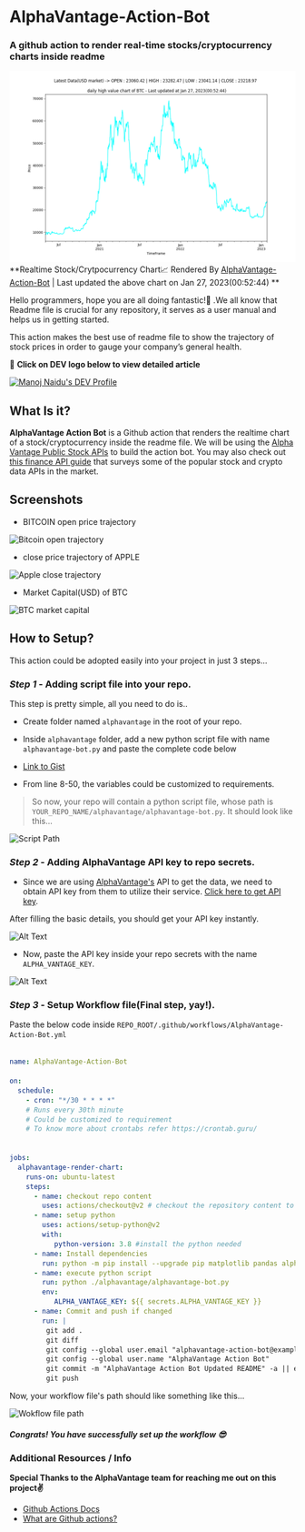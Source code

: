 # AlphaVantage-Action-Bot
### A github action to render real-time stocks/cryptocurrency charts inside readme 

![AlphaVantage-Action-Bot-Chart](./alphavantage/chart.png) 
**Realtime Stock/Crytpocurrency Chart📈  Rendered By [AlphaVantage-Action-Bot](https://github.com/manojnaidu619/AlphaVantage-Action-Bot) | Last updated the above chart on Jan 27, 2023(00:52:44) ** 

Hello programmers, hope you are all doing fantastic!🥳 .We all know that Readme file is crucial for any repository, it serves as a user manual and helps us in getting started. 

This action makes the best use of readme file to show the trajectory of stock prices in order to gauge your company’s general health.

📌 **Click on DEV logo below to view detailed article**

<a href="https://dev.to/manojnaidu619/alphavantage-action-bot-3d05">
  <img src="https://d2fltix0v2e0sb.cloudfront.net/dev-badge.svg" alt="Manoj Naidu's DEV Profile" height="100" width="100">
</a>

## What Is it?

**AlphaVantage Action Bot** is a Github action that renders the realtime chart of a stock/cryptocurrency inside the readme file. We will be using the [Alpha Vantage Public Stock APIs](https://www.alphavantage.co/) to build the action bot. You may also check out [this finance API guide](https://medium.com/@patrick.collins_58673/stock-api-landscape-5c6e054ee631) that surveys some of the popular stock and crypto data APIs in the market.

## Screenshots

* BITCOIN open price trajectory

![Bitcoin open trajectory](https://dev-to-uploads.s3.amazonaws.com/i/jtg3iiwe2f6ap5qzwx9d.png)

* close price trajectory of APPLE

![Apple close trajectory](https://dev-to-uploads.s3.amazonaws.com/i/xvdexkflg343fvhtmtzx.png)

* Market Capital(USD) of BTC

![BTC market capital](https://dev-to-uploads.s3.amazonaws.com/i/8m331eiavjx3531yd8r7.png)

## How to Setup?

This action could be adopted easily into your project in just 3 steps...

### *Step 1* - Adding script file into your repo.

This step is pretty simple, all you need to do is..
  - Create folder named `alphavantage` in the root of your repo.
  - Inside `alphavantage` folder, add a new python script file with name `alphavantage-bot.py` and paste the complete code below
  - [Link to Gist](https://gist.github.com/manojnaidu619/61809a103180f12a441d6de991b40a04 )

  - From line 8-50, the variables could be customized to requirements.
  
  > So now, your repo will contain a python script file, whose path is `YOUR_REPO_NAME/alphavantage/alphavantage-bot.py`. It should look like this...

![Script Path](https://dev-to-uploads.s3.amazonaws.com/i/jbn0ga6gokbg4x8qfmm0.png)

### *Step 2* - Adding AlphaVantage API key to repo secrets.

- Since we are using [AlphaVantage's](https://www.alphavantage.co/documentation/) API to get the data, we need to obtain API key from them to utilize their service. [Click here to get API key](https://www.alphavantage.co/support/#api-key).

After filling the basic details, you should get your API key instantly.

![Alt Text](https://dev-to-uploads.s3.amazonaws.com/i/gc624m1ae2n6rd75bhq8.png)

- Now, paste the API key inside your repo secrets with the name `ALPHA_VANTAGE_KEY`.

![Alt Text](https://dev-to-uploads.s3.amazonaws.com/i/dgaps49v9ni9qbbs32my.png)

### *Step 3* - Setup Workflow file(Final step, yay!).

Paste the below code inside
`REPO_ROOT/.github/workflows/AlphaVantage-Action-Bot.yml`
 
```yml

name: AlphaVantage-Action-Bot

on:
  schedule:
    - cron: "*/30 * * * *"  
    # Runs every 30th minute
    # Could be customized to requirement
    # To know more about crontabs refer https://crontab.guru/ 
     

jobs:
  alphavantage-render-chart:
    runs-on: ubuntu-latest
    steps:
      - name: checkout repo content
        uses: actions/checkout@v2 # checkout the repository content to github runner.
      - name: setup python
        uses: actions/setup-python@v2
        with:
           python-version: 3.8 #install the python needed
      - name: Install dependencies
        run: python -m pip install --upgrade pip matplotlib pandas alpha_vantage
      - name: execute python script 
        run: python ./alphavantage/alphavantage-bot.py
        env:
           ALPHA_VANTAGE_KEY: ${{ secrets.ALPHA_VANTAGE_KEY }}
      - name: Commit and push if changed
        run: |
         git add .
         git diff
         git config --global user.email "alphavantage-action-bot@example.com"
         git config --global user.name "AlphaVantage Action Bot"
         git commit -m "AlphaVantage Action Bot Updated README" -a || echo "No changes to commit"
         git push
```

Now, your workflow file's path should like something like this...

![Wokflow file path](https://dev-to-uploads.s3.amazonaws.com/i/eq55q4ho3ottmfnqn9l7.png)

##### Congrats! You have successfully set up the workflow 😎

### Additional Resources / Info

**Special Thanks to the AlphaVantage team for reaching me out on this project✌️**

* [Github Actions Docs](https://docs.github.com/en/actions)
* [What are Github actions?](https://www.youtube.com/watch?v=5ncuRFwnrdc&ab_channel=EddieJaoude)
